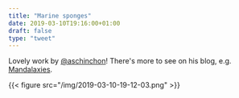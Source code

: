```yaml
---
title: "Marine sponges"
date: 2019-03-10T19:16:00+01:00
draft: false
type: "tweet"
---
```


Lovely work by [@aschinchon](https://twitter.com/aschinchon/status/1104426818348765184)! There's more to see on his blog, e.g. [Mandalaxies](https://fronkonstin.com/2019/02/01/mandalaxies/).

{{< figure src="/img/2019-03-10-19-12-03.png" >}}
